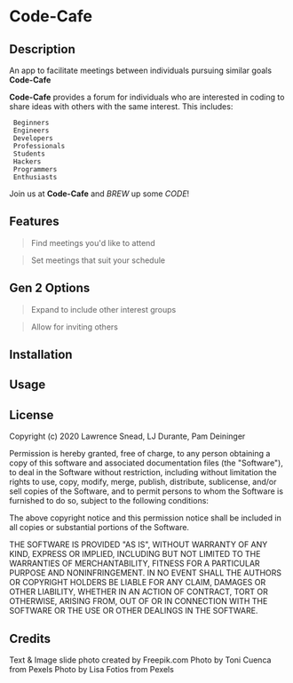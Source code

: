 # Code-Cafe

## Description

An app to facilitate meetings between individuals pursuing similar goals **Code-Cafe**

**Code-Cafe** provides a forum for individuals who are interested in coding to share ideas with others with the same interest. This includes:

```
 Beginners
 Engineers
 Developers
 Professionals
 Students
 Hackers
 Programmers
 Enthusiasts
```

Join us at **Code-Cafe** and _BREW_ up some _CODE_!

## Features

> Find meetings you'd like to attend

> Set meetings that suit your schedule

## Gen 2 Options

> Expand to include other interest groups

> Allow for inviting others

## Installation

## Usage

## License

Copyright (c) 2020 Lawrence Snead, LJ Durante, Pam Deininger

Permission is hereby granted, free of charge, to any person obtaining a copy of this software and associated documentation files (the "Software"), to deal in the Software without restriction, including without limitation the rights to use, copy, modify, merge, publish, distribute, sublicense, and/or sell copies of the Software, and to permit persons to whom the Software is furnished to do so, subject to the following conditions:

The above copyright notice and this permission notice shall be included in all copies or substantial portions of the Software.

THE SOFTWARE IS PROVIDED "AS IS", WITHOUT WARRANTY OF ANY KIND, EXPRESS OR IMPLIED, INCLUDING BUT NOT LIMITED TO THE WARRANTIES OF MERCHANTABILITY, FITNESS FOR A PARTICULAR PURPOSE AND NONINFRINGEMENT. IN NO EVENT SHALL THE AUTHORS OR COPYRIGHT HOLDERS BE LIABLE FOR ANY CLAIM, DAMAGES OR OTHER LIABILITY, WHETHER IN AN ACTION OF CONTRACT, TORT OR OTHERWISE, ARISING FROM, OUT OF OR IN CONNECTION WITH THE SOFTWARE OR THE USE OR OTHER DEALINGS IN THE SOFTWARE.

## Credits

Text & Image slide photo created by Freepik.com
Photo by Toni Cuenca from Pexels
Photo by Lisa Fotios from Pexels
